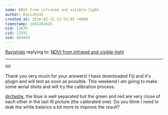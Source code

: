 ```yaml
---
node: NDVI from infrared and visible-light
author: Rayishido
created_at: 2016-02-12 12:53:45 +0000
timestamp: 1455281625
nid: 12676
cid: 13591
uid: 464454
---
```




[Rayishido](../profile/Rayishido) replying to: [NDVI from infrared and visible-light](../notes/Rayishido/02-10-2016/ndvi-from-infrared-and-visible-light)

----
Hi!

Thank you very much for your answers!
I have downloaded Fiji and it's plugin and will test as soon as possible. 
This weekend I am going to make some aerial shots and will try the calibration process.

[@cfastie](/profile/cfastie), the blue is well separated but the green and red are very close of each other in the last IR picture (the calibrated one). Do you think I need to teak the white balance a bit more to improve the result?